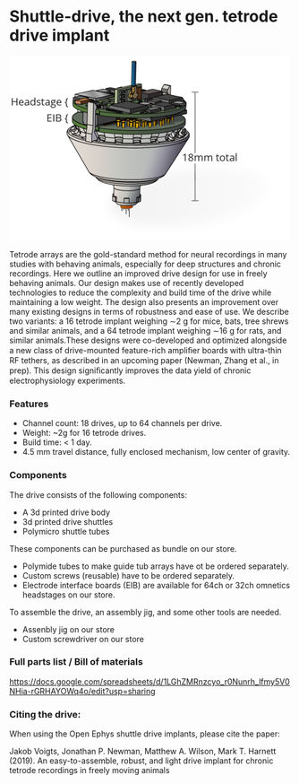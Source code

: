 # Shuttle-drive, the next gen. tetrode drive implant 

![mouse drive](doc/img/mousedrive_landing_page_img.png)

Tetrode arrays are the gold-standard method for neural recordings in many studies with behaving animals, especially for deep structures and chronic recordings. Here we outline an improved drive design for use in freely behaving animals. Our design makes use of recently developed technologies to reduce the complexity and build time of the drive while maintaining a low weight. The design also presents an improvement over many existing designs in terms of robustness and ease of use. We describe two variants: a 16 tetrode implant weighing ∼2 g for mice, bats, tree shrews and similar animals, and a 64 tetrode implant weighing ∼16 g for rats, and similar animals.These designs were co-developed and optimized alongside a new class of drive-mounted feature-rich ampliﬁer boards with ultra-thin RF tethers, as described in an upcoming paper (Newman, Zhang et al., in prep). This design signiﬁcantly improves the data yield of chronic electrophysiology experiments.

### Features
- Channel count: 18 drives, up to 64 channels per drive.
- Weight: ~2g for 16 tetrode drives.
- Build time:  < 1 day.
- 4.5 mm travel distance, fully enclosed mechanism, low center of gravity. 

### Components

The drive consists of the following components:
- A 3d printed drive body
- 3d printed drive shuttles
- Polymicro shuttle tubes

These components can be purchased as bundle on our store.
- Polymide tubes to make guide tub arrays have ot be ordered separately.
- Custom screws (reusable) have to be ordered separately.
- Electrode interface boards (EIB) are available for 64ch or 32ch omnetics headstages on our store.

To assemble the drive, an assembly jig, and some other tools are needed.

- Assenbly jig on our store
- Custom screwdriver on our store


### Full parts list / Bill of materials
https://docs.google.com/spreadsheets/d/1LGhZMRnzcyo_r0Nunrh_lfmy5V0NHia-rGRHAYOWq4o/edit?usp=sharing


### Citing the drive: 
When using the Open Ephys shuttle drive implants, please cite the paper:

Jakob Voigts, Jonathan P. Newman, Matthew A. Wilson, Mark T. Harnett (2019). An easy-to-assemble, robust, and light drive implant for chronic tetrode recordings in freely moving animals

